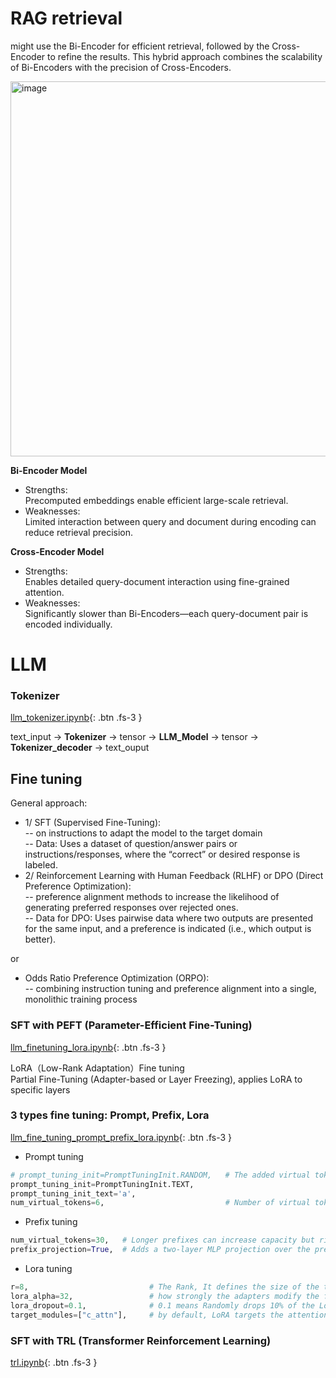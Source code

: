 # RAG retrieval

might use the Bi-Encoder for efficient retrieval, followed by the Cross-Encoder to refine the results. This hybrid approach combines the scalability of Bi-Encoders with the precision of Cross-Encoders.

<img alt="image" src="https://github.com/user-attachments/assets/fd727d7a-2423-45af-9f35-46bbcad54cab" width="600" />

**Bi-Encoder Model**  
* Strengths:  
Precomputed embeddings enable efficient large-scale retrieval.
* Weaknesses:  
Limited interaction between query and document during encoding can reduce retrieval precision.

**Cross-Encoder Model**
* Strengths:   
Enables detailed query-document interaction using fine-grained attention.  
* Weaknesses:   
Significantly slower than Bi-Encoders—each query-document pair is encoded individually.

# LLM

###  Tokenizer

[llm_tokenizer.ipynb](https://colab.research.google.com/drive/1YXoxLfQ5CXiB0GivAuoe0RR1TVh-Yabe){: .btn .fs-3 }

  text_input -> **Tokenizer** -> tensor -> **LLM_Model** -> tensor -> **Tokenizer_decoder** -> text_ouput


## Fine tuning

General approach:   
* 1/ SFT (Supervised Fine-Tuning):  
-- on instructions to adapt the model to the target domain   
-- Data: Uses a dataset of question/answer pairs or instructions/responses, where the “correct” or desired response is labeled.    
* 2/ Reinforcement Learning with Human Feedback (RLHF) or DPO (Direct Preference Optimization):   
-- preference alignment methods to increase the likelihood of generating preferred responses over rejected ones.  
-- Data for DPO: Uses pairwise data where two outputs are presented for the same input, and a preference is indicated (i.e., which output is better).    

or   

* Odds Ratio Preference Optimization (ORPO):  
-- combining instruction tuning and preference alignment into a single, monolithic training process

### SFT with PEFT (Parameter-Efficient Fine-Tuning)

[llm_finetuning_lora.ipynb](https://colab.research.google.com/drive/1Eb8Ry7W3P2XBwhYWltg50z_aLaja2vYb){: .btn .fs-3 }

  LoRA（Low-Rank Adaptation）Fine tuning \
  Partial Fine-Tuning (Adapter-based or Layer Freezing), applies LoRA to specific layers  

### 3 types fine tuning: Prompt, Prefix, Lora

[llm_fine_tuning_prompt_prefix_lora.ipynb](https://colab.research.google.com/drive/17UxHuZR7-4CKXqidlhpJEAN6bVG2awGp#scrollTo=OwoxB86g1Frp){: .btn  .fs-3 }

  * Prompt tuning
  
  ```python
  # prompt_tuning_init=PromptTuningInit.RANDOM,   # The added virtual tokens are initializad with RANDOM numbers or TEXT
  prompt_tuning_init=PromptTuningInit.TEXT,
  prompt_tuning_init_text='a',
  num_virtual_tokens=6,                           # Number of virtual tokens to be prepend and trained. 
  ```
  
  * Prefix tuning

  ```python
  num_virtual_tokens=30,   # Longer prefixes can increase capacity but risk overfitting with limited data
  prefix_projection=True,  # Adds a two-layer MLP projection over the prefix embeddings. Adds expressive power to the prefix. improving task alignment and training stability.
  ```

  * Lora tuning

  ```python
  r=8,                           # The Rank, It defines the size of the two trainable matrices (A and B). (e.g. 4–8): lightweight, fast, less expressive. (e.g. 64–256): more expressive, but uses more memory and may overfit
  lora_alpha=32,                 # how strongly the adapters modify the frozen weights. Typical heuristic: Set lora_alpha = 2 × r for balanced influence. If alpha is too low, the adapter barely nudges the model. If too high, it might overpower the base weights.
  lora_dropout=0.1,              # 0.1 means Randomly drops 10% of the LoRA activations during training to prevent overfitting
  target_modules=["c_attn"],     # by default, LoRA targets the attention projection layers (e.g., q_proj, v_proj). can target just that for minimal intervention if we know the exact layer name (like c_attn in GPT-2),
  ```

### SFT with TRL (Transformer Reinforcement Learning)

[trl.ipynb](https://colab.research.google.com/drive/1eXiFfzcwqzWC2vYcczVRqw1xrAxgEy4w#scrollTo=kdirKtFK77iE&uniqifier=1){: .btn  .fs-3 }









